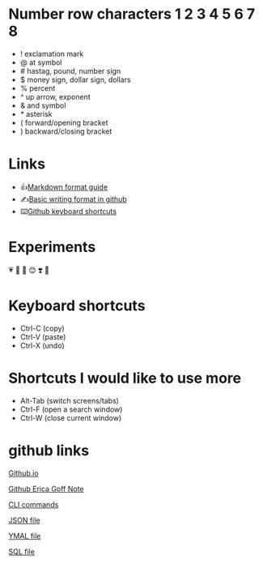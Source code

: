 # Number row characters 1 2 3 4 5 6 7 8

- ! exclamation mark
- @ at symbol
- \# hastag, pound, number sign
- $ money sign, dollar sign, dollars
- % percent
- ^ up arrow, exponent
- & and symbol
- \* asterisk
- ( forward/opening bracket
- ) backward/closing bracket

# Links
- 👍[Markdown format guide](https://www.range.co/help/article/markdown-formatting-guide#:~:text=You%20can%20make%20a%20bulleted,the%20bullet%20or%20number%20character.)
- ✍️[Basic writing format in github](https://docs.github.com/en/get-started/writing-on-github/getting-started-with-writing-and-formatting-on-github/basic-writing-and-formatting-syntax)
- ⌨️[Github keyboard shortcuts](https://docs.github.com/en/get-started/accessibility/keyboard-shortcuts)

# Experiments
💗
🐰
🐇
😊
❣️
🥰


# Keyboard shortcuts
- Ctrl-C (copy)
- Ctrl-V (paste)
- Ctrl-X (undo)

# Shortcuts I would like to use more
- Alt-Tab (switch screens/tabs)
- Ctrl-F (open a search window)
- Ctrl-W (close current window)


# github links
[Github.io](https://ericagoff.github.io/note/)

[Github Erica Goff Note](https://github.com/EricaGoff/note)

[CLI commands](docs/cli.md) 

[JSON file](https://github.com/EricaGoff/note/blob/main/docs/players.json)

[YMAL file](https://github.com/EricaGoff/note/blob/main/docs/players.yml)

[SQL file](https://github.com/EricaGoff/note/blob/main/lab11.sql)
